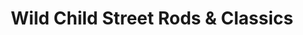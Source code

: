 ---
title: "Wild Child Street Rods & Classics"
url: /castle-rock/wild-child-street-rods-and-classics/
shop: car repair
---
